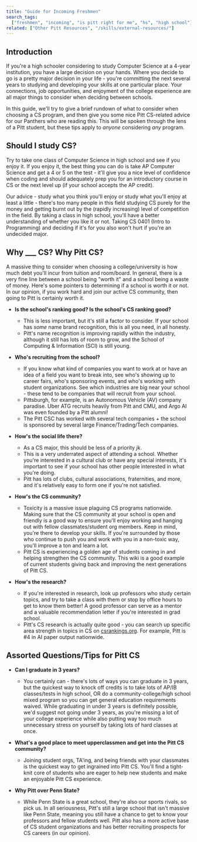 ```yaml
---
title: "Guide for Incoming Freshmen"
search_tags:
  ["freshmen", "incoming", "is pitt right for me", "hs", "high school"]
related: ["Other Pitt Resources", "/skills/external-resources/"]
---
```


## Introduction

If you're a high schooler considering to study Computer Science at a 4-year institution, you have a large decision on your hands. Where you decide to go is a pretty major decision in your life - you're committing the next several years to studying and developing your skills at one particular place. Your connections, job opportunities, and enjoyment of the college experience are all major things to consider when deciding between schools.

In this guide, we'll try to give a brief rundown of what to consider when choosing a CS program, and then give you some nice Pitt CS-related advice for our Panthers who are reading this. This will be spoken through the lens of a Pitt student, but these tips apply to _anyone_ considering _any_ program.

## Should I study CS?

Try to take one class of Computer Science in high school and see if you enjoy it. If you enjoy it, the best thing you can do is take AP Computer Science and get a 4 or 5 on the test - it'll give you a nice level of confidence when coding and should adequately prep you for an introductory course in CS or the next level up (if your school accepts the AP credit).

Our advice - study what you think you'll enjoy or study what you'll enjoy at least a little - there's too many people in this field studying CS purely for the money and getting burnt out by the (rapidly increasing) level of competition in the field. By taking a class in high school, you'll have a better understanding of whether you like it or not. Taking CS 0401 (Intro to Programming) and deciding if it's for you also won't hurt if you're an undecided major.

## Why \_\_\_ CS? Why Pitt CS?

A massive thing to consider when choosing a college/university is how much debt you'll incur from tuition and room/board. In general, there is a very fine line between a school being "worth it" and a school being a waste of money. Here's some pointers to determining if a school is worth it or not. In our opinion, if you work hard and join our active CS community, then going to Pitt is certainly worth it.

- **Is the school's ranking good? Is the school's CS ranking good?**

  - This is less important, but it's still a factor to consider. If your school has _some_ name brand recognition, this is all you need, in all honesty.
  - Pitt's name recognition is improving rapidly within the industry, although it still has lots of room to grow, and the School of Computing & Information (SCI) is still young.

- **Who's recruiting from the school?**

  - If you know what kind of companies you want to work at or have an idea of a field you want to break into, see who's showing up to career fairs, who's sponsoring events, and who's working with student organizations. See which industries are big near your school - these tend to be companies that will recruit from your school.
  - Pittsburgh, for example, is an Autonomous Vehicle (AV) company paradise. Uber ATG recruits heavily from Pitt and CMU, and Argo AI was even founded by a Pitt alumni!
  - The Pitt CSC has worked with several tech companies + the school is sponsored by several large Finance/Trading/Tech companies.

- **How's the social life there?**

  - As a CS major, this should be less of a priority _jk_.
  - This is a very underrated aspect of attending a school. Whether you're interested in a cultural club or have any special interests, it's important to see if your school has other people interested in what you're doing.
  - Pitt has lots of clubs, cultural associations, fraternities, and more, and it's relatively easy to form one if you're not satisfied.

- **How's the CS community?**

  - Toxicity is a massive issue plaguing CS programs nationwide. Making sure that the CS community at your school is open and friendly is a good way to ensure you'll enjoy working and hanging out with fellow classmates/student org members. Keep in mind, you're there to develop your skills. If you're surrounded by those who continue to push you and work with you in a non-toxic way, you'll improve a ton and learn a lot.
  - Pitt CS is experiencing a golden age of students coming in and helping strengthen the CS community. This wiki is a good example of current students giving back and improving the next generations of Pitt CS.

- **How's the research?**
  - If you're interested in research, look up professors who study certain topics, and try to take a class with them or stop by office hours to get to know them better! A good professor can serve as a mentor and a valuable recommendation letter if you're interested in grad school.
  - Pitt's CS research is actually quite good - you can search up specific area strength in topics in CS on [csrankings.org](https://csrankings.org). For example, Pitt is #4 in AI paper output nationwide.

## Assorted Questions/Tips for Pitt CS

- **Can I graduate in 3 years?**

  - You certainly can - there's lots of ways you can graduate in 3 years, but the quickest way to knock off credits is to take lots of AP/IB classes/tests in high school, OR do a community-college/high school mixed program so you can get general education requirements waived. While graduating in under 3 years is definitely possible, we'd suggest not going under 3 years, as you're missing a lot of your college experience while also putting way too much unnecessary stress on yourself by taking lots of hard classes at once.

- **What's a good place to meet upperclassmen and get into the Pitt CS community?**

  - Joining student orgs, TA'ing, and being friends with your classmates is the quickest way to get ingrained into Pitt CS. You'll find a tight-knit core of students who are eager to help new students and make an enjoyable Pitt CS experience.

- **Why Pitt over Penn State?**
  - While Penn State is a great school, they're also our sports rivals, so pick us. In all seriousness, Pitt's still a large school that isn't massive like Penn State, meaning you still have a chance to get to know your professors and fellow students well. Pitt also has a more active base of CS student organizations and has better recruiting prospects for CS careers (in our opinion).
